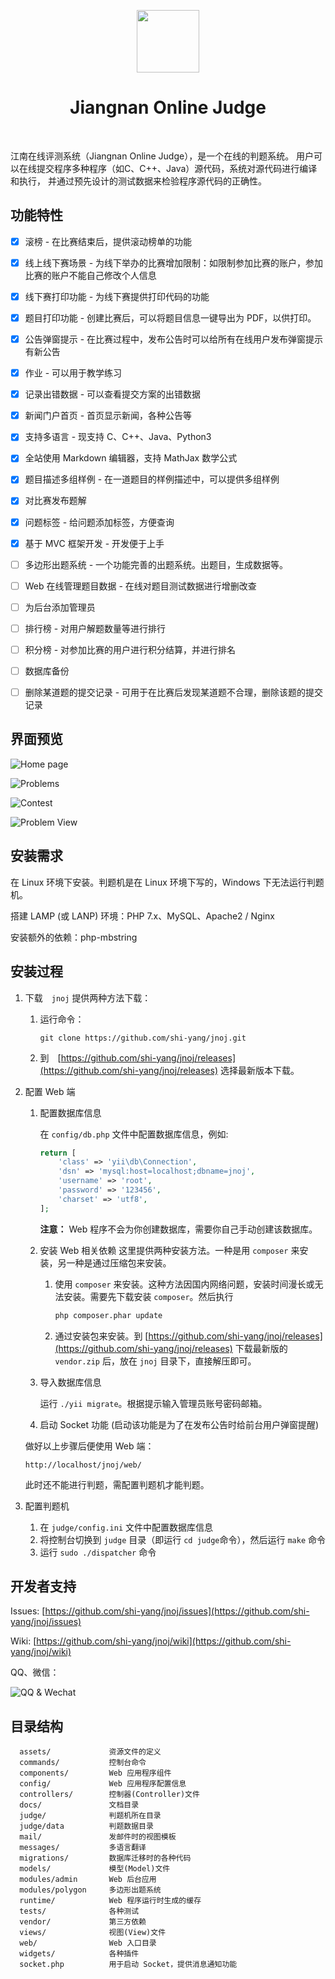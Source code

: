 <p align="center">
    <a href="https://www.jnoj.org" target="_blank">
        <img src="docs/favicon.ico" height="100px">
    </a>
    <h1 align="center">Jiangnan Online Judge</h1>
    <br>
</p>

江南在线评测系统（Jiangnan Online Judge），是一个在线的判题系统。
用户可以在线提交程序多种程序（如C、C++、Java）源代码，系统对源代码进行编译和执行， 并通过预先设计的测试数据来检验程序源代码的正确性。

功能特性
----------

- [x] 滚榜 - 在比赛结束后，提供滚动榜单的功能
- [x] 线上线下赛场景 - 为线下举办的比赛增加限制：如限制参加比赛的账户，参加比赛的账户不能自己修改个人信息
- [x] 线下赛打印功能 - 为线下赛提供打印代码的功能
- [x] 题目打印功能 - 创建比赛后，可以将题目信息一键导出为 PDF，以供打印。
- [x] 公告弹窗提示 - 在比赛过程中，发布公告时可以给所有在线用户发布弹窗提示有新公告
- [x] 作业 - 可以用于教学练习
- [x] 记录出错数据 - 可以查看提交方案的出错数据
- [x] 新闻门户首页 - 首页显示新闻，各种公告等
- [x] 支持多语言 - 现支持 C、C++、Java、Python3
- [x] 全站使用 Markdown 编辑器，支持 MathJax 数学公式
- [x] 题目描述多组样例 - 在一道题目的样例描述中，可以提供多组样例
- [x] 对比赛发布题解
- [x] 问题标签 - 给问题添加标签，方便查询
- [x] 基于 MVC 框架开发 - 开发便于上手
- [ ] 多边形出题系统 - 一个功能完善的出题系统。出题目，生成数据等。
- [ ] Web 在线管理题目数据 - 在线对题目测试数据进行增删改查
- [ ] 为后台添加管理员
- [ ] 排行榜 - 对用户解题数量等进行排行
- [ ] 积分榜 - 对参加比赛的用户进行积分结算，并进行排名
- [ ] 数据库备份
- [ ] 删除某道题的提交记录 - 可用于在比赛后发现某道题不合理，删除该题的提交记录


界面预览
---------
![Home page](docs/images/index.png)

![Problems](docs/images/problems.png)

![Contest](docs/images/contest_rank.png)

![Problem View](docs/images/problem_view.png)

安装需求
------------

在 Linux 环境下安装。判题机是在 Linux 环境下写的，Windows 下无法运行判题机。

搭建 LAMP (或 LANP) 环境：PHP 7.x、MySQL、Apache2 / Nginx

安装额外的依赖：php-mbstring

安装过程
------------
1. 下载　`jnoj`
    提供两种方法下载：
    1. 运行命令：
        ~~~
        git clone https://github.com/shi-yang/jnoj.git
        ~~~
    2. 到　[https://github.com/shi-yang/jnoj/releases](https://github.com/shi-yang/jnoj/releases) 选择最新版本下载。

2. 配置 Web 端
    1. 配置数据库信息
    
        在 `config/db.php` 文件中配置数据库信息，例如:
        
        ```php
        return [
            'class' => 'yii\db\Connection',
            'dsn' => 'mysql:host=localhost;dbname=jnoj',
            'username' => 'root',
            'password' => '123456',
            'charset' => 'utf8',
        ];
        ```
        
        **注意：** Web 程序不会为你创建数据库，需要你自己手动创建该数据库。
        
    2. 安装 Web 相关依赖
        这里提供两种安装方法。一种是用 `composer` 来安装，另一种是通过压缩包来安装。
        1. 使用 `composer` 来安装。这种方法因国内网络问题，安装时间漫长或无法安装。需要先下载安装 `composer`。然后执行
        
            ```bash
            php composer.phar update
            ```
        2. 通过安装包来安装。到 [https://github.com/shi-yang/jnoj/releases](https://github.com/shi-yang/jnoj/releases)
        下载最新版的 `vendor.zip` 后，放在 `jnoj` 目录下，直接解压即可。
        
    3. 导入数据库信息
        
        运行 `./yii migrate`。根据提示输入管理员账号密码邮箱。

    4. 启动 Socket 功能 (启动该功能是为了在发布公告时给前台用户弹窗提醒)
    
    做好以上步骤后便使用 Web 端：
    
    ~~~
    http://localhost/jnoj/web/
    ~~~
    
    此时还不能进行判题，需配置判题机才能判题。
    
3. 配置判题机
    1. 在 `judge/config.ini` 文件中配置数据库信息
    2. 将控制台切换到 `judge` 目录（即运行 `cd judge`命令），然后运行 `make` 命令
    3. 运行 `sudo ./dispatcher` 命令


开发者支持
---------
Issues: [https://github.com/shi-yang/jnoj/issues](https://github.com/shi-yang/jnoj/issues)

Wiki: [https://github.com/shi-yang/jnoj/wiki](https://github.com/shi-yang/jnoj/wiki)

QQ、微信：

![QQ & Wechat](docs/images/contact.png)

目录结构
----------

      assets/             资源文件的定义
      commands/           控制台命令
      components/         Web 应用程序组件
      config/             Web 应用程序配置信息
      controllers/        控制器(Controller)文件
      docs/               文档目录
      judge/              判题机所在目录
      judge/data          判题数据目录
      mail/               发邮件时的视图模板
      messages/           多语言翻译
      migrations/         数据库迁移时的各种代码
      models/             模型(Model)文件
      modules/admin       Web 后台应用
      modules/polygon     多边形出题系统
      runtime/            Web 程序运行时生成的缓存
      tests/              各种测试
      vendor/             第三方依赖
      views/              视图(View)文件
      web/                Web 入口目录
      widgets/            各种插件
      socket.php          用于启动 Socket，提供消息通知功能
